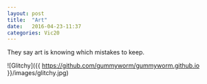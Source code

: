 ```yaml
---
layout: post
title:  "Art"
date:   2016-04-23-11:37
categories: Vic20
---
```


They say art is knowing which mistakes to keep. 

![Glitchy]({{ https://github.com/gummyworm/gummyworm.github.io }}/images/glitchy.jpg)
